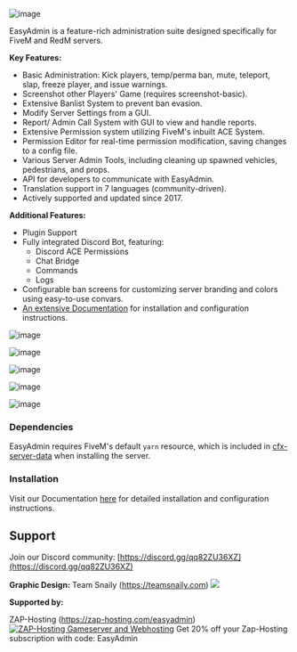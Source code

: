 ![image](https://user-images.githubusercontent.com/13604413/129143671-3ab6a643-faf0-479d-8b97-af71ffb5193c.png)

EasyAdmin is a feature-rich administration suite designed specifically for FiveM and RedM servers.

**Key Features:**

* Basic Administration: Kick players, temp/perma ban, mute, teleport, slap, freeze player, and issue warnings.
* Screenshot other Players' Game (requires screenshot-basic).
* Extensive Banlist System to prevent ban evasion.
* Modify Server Settings from a GUI.
* Report/ Admin Call System with GUI to view and handle reports.
* Extensive Permission system utilizing FiveM's inbuilt ACE System.
* Permission Editor for real-time permission modification, saving changes to a config file.
* Various Server Admin Tools, including cleaning up spawned vehicles, pedestrians, and props.
* API for developers to communicate with EasyAdmin.
* Translation support in 7 languages (community-driven).
* Actively supported and updated since 2017.

**Additional Features:**

* Plugin Support
* Fully integrated Discord Bot, featuring:
	+ Discord ACE Permissions
	+ Chat Bridge
	+ Commands
	+ Logs
* Configurable ban screens for customizing server branding and colors using easy-to-use convars.
* [An extensive Documentation](https://easyadmin.readthedocs.io/) for installation and configuration instructions.

![image](https://user-images.githubusercontent.com/13604413/126916981-1680e5ac-e024-467b-aad3-a5a9658449e0.png)

![image](https://user-images.githubusercontent.com/13604413/126916983-0e62e13f-aa66-49ea-b7ef-4f8449601c53.png)

![image](https://user-images.githubusercontent.com/13604413/126916995-213fca15-d356-47b6-8b80-8745b4a37eb9.png)

![image](https://user-images.githubusercontent.com/13604413/126916989-f78d7b16-d20a-49ba-a559-6c3b56e98de5.png)

![image](https://github.com/Gravxd/EasyAdmin/assets/75702884/8a4e4694-5ff5-429a-986c-ab43148929a8)


### Dependencies

EasyAdmin requires FiveM's default `yarn` resource, which is included in [cfx-server-data](https://github.com/citizenfx/cfx-server-data) when installing the server.

### Installation

Visit our Documentation [here](https://easyadmin.readthedocs.io/) for detailed installation and configuration instructions.

## Support

Join our Discord community: [https://discord.gg/qq82ZU36XZ](https://discord.gg/qq82ZU36XZ)

**Graphic Design:** Team Snaily (https://teamsnaily.com)
<a href="https://teamsnaily.com/"><img src="https://user-images.githubusercontent.com/13604413/129143703-b3dd96b1-8e27-407a-8792-8e612a82eeba.png"/></a>

**Supported by:**

ZAP-Hosting (https://zap-hosting.com/easyadmin)
<a href='https://zap-hosting.com/easyadmin'><img src="https://zap-cdn.com/interface/_images/banner/gameserver/fivem-affiliate-banner-1006x180.png" alt="ZAP-Hosting Gameserver and Webhosting"></a>
Get 20% off your Zap-Hosting subscription with code: EasyAdmin
